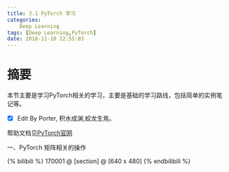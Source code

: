 ```yaml
---
title: 3.1 PyTorch 学习
categories:      
    Deep Learning      
tags: [Deep Learning,PyTorch]
date: 2018-11-10 22:55:03
---
```


# 摘要

本节主要是学习PyTorch相关的学习，主要是基础的学习路线，包括简单的实例笔记等。

- [x] Edit By Porter, 积水成渊,蛟龙生焉。

<!-- more -->

帮助文档见[PyTorch官网](https://pytorch.org/tutorials/)

一、PyTorch 矩阵相关的操作

{% bilibili %} 170001 @ [section] @ [640 x 480] {% endbilibili %}

